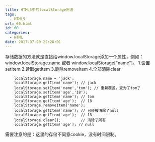 ```yaml
---
title: HTML5中的localStorage用法
tags:
  - HTML5
url: 60.html
id: 60
categories:
  - HTML
date: 2017-07-20 22:28:01
---
```


存储数据的方法就是直接给window.localStorage添加一个属性，例如：window.localStorage.name 或者 window.localStorage\["name"\]。 1.设置setItem 2.读取getItem 3.删除removeItem 4.全部清除clear

        localStorage.name = 'jack';
        localStorage.getItem('name'); // jack
        localStorage.setItem('name','tom'); // 重新覆盖，变为了tom了
        localStorage.setItem('age','18');
        localStorage.getItem('name'); // tom
        localStorage.getItem('age');  // 18
        localStorage.removeItem('name');
        localStorage.getItem('name'); // 已经被清除了null
        localStorage.getItem('age');  // 18
        localStorage.clear();         // 清除了所有
        localStorage.getItem('age'); // null

需要注意的是：这里的存储不同意cookie，没有时间限制。